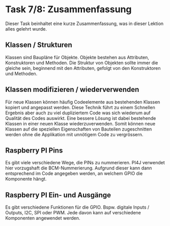 # Task 7/8: Zusammenfassung
Dieser Task beinhaltet eine kurze Zusammenfassung, was in dieser Lektion alles gelehrt wurde.

## Klassen / Strukturen
Klassen sind Baupläne für Objekte. Objekte bestehen aus Attributen, Konstruktoren und Methoden. Die Struktur von Objekten 
sollte immer die gleiche sein, beginnend mit den Attributen, gefolgt von den Konstruktoren und Methoden.

## Klassen modifizieren / wiederverwenden
Für neue Klassen können häufig Codeelemente aus bestehenden Klassen kopiert und angepasst werden. Diese Technik führt zu 
einem Schnellen Ergebnis aber auch zu viel dupliziertem Code was sich wiederum auf Qualität des Codes auswirkt. Eine
bessere Lösung ist dabei bestehende Klassen in einer neuen Klasse wiederzuverwenden. Somit können neue Klassen auf die 
speziellen Eigenschaften von Bauteilen zugeschnitten werden ohne die Applikation mit unnötigem Code zu vergrössern.

## Raspberry PI Pins
Es gibt viele verschiedene Wege, die PINs zu nummerieren. PI4J verwendet hier vorzugshaft die BCM-Nummerierung. 
Aufgrund dieser kann dann entsprechend im Code angegeben werden, an welchem GPIO die Komponente hängt.

## Raspberry PI Ein- und Ausgänge
Es gibt verschiedene Funktionen für die GPIO. Bspw. digitale Inputs / Outputs, I2C, SPI oder PWM. Jede davon kann auf 
verschiedene Komponenten angewendet werden.